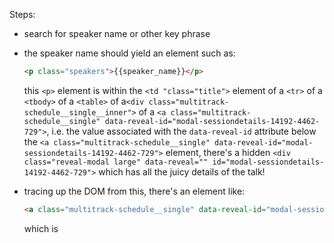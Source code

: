 Steps:
 - search for speaker name or other key phrase
 - the speaker name should yield an element such as:
    ```html
    <p class="speakers">{{speaker_name}}</p>
    ```
    this `<p>` element is within the
        `<td "class="title">` element
        of a `<tr>`
        of a `<tbody>`
        of a `<table>`
        of a`<div class="multitrack-schedule__single__inner">`
        of a `<a class="multitrack-schedule__single" data-reveal-id="modal-sessiondetails-14192-4462-729">`,
        i.e.
    the value associated with the `data-reveal-id` attribute
      below the `<a class="multitrack-schedule__single" data-reveal-id="modal-sessiondetails-14192-4462-729">` element,
      there's a hidden `<div class="reveal-modal large" data-reveal="" id="modal-sessiondetails-14192-4462-729">`
      which has all the juicy details of the talk!

 - tracing up the DOM from this, there's an element like:
    ```html
    <a class="multitrack-schedule__single" data-reveal-id="modal-sessiondetails-14192-4462-729">...
      ```
    which is
